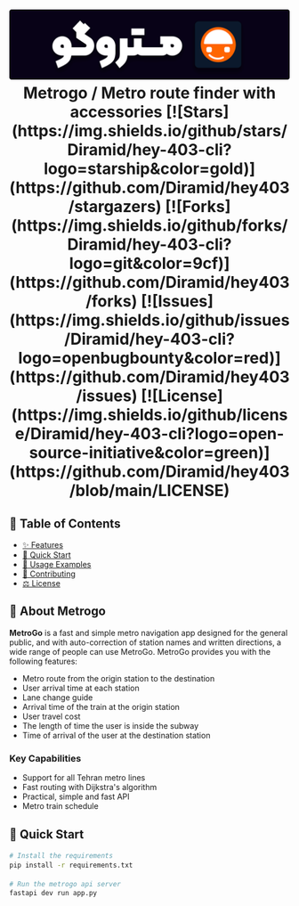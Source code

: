 <h1 align="center">
  <img src="static/banner.png"/>
  Metrogo / Metro route finder with accessories
  [![Stars](https://img.shields.io/github/stars/Diramid/hey-403-cli?logo=starship&color=gold)](https://github.com/Diramid/hey403/stargazers)
  [![Forks](https://img.shields.io/github/forks/Diramid/hey-403-cli?logo=git&color=9cf)](https://github.com/Diramid/hey403/forks)
  [![Issues](https://img.shields.io/github/issues/Diramid/hey-403-cli?logo=openbugbounty&color=red)](https://github.com/Diramid/hey403/issues)
  [![License](https://img.shields.io/github/license/Diramid/hey-403-cli?logo=open-source-initiative&color=green)](https://github.com/Diramid/hey403/blob/main/LICENSE)
</h1>


## 📖 Table of Contents
- [✨ Features](#-features)
- [🚀 Quick Start](#-quick-start)
- [🔧 Usage Examples](#-usage-examples)
- [🤝 Contributing](#-contributing)
- [⚖️ License](#️-license)


## 🌟 About Metrogo
**MetroGo**  is a fast and simple metro navigation app designed for the general public, and with auto-correction of station names and written directions, a wide range of people can use MetroGo. MetroGo provides you with the following features:

- Metro route from the origin station to the destination
- User arrival time at each station
- Lane change guide
- Arrival time of the train at the origin station
- User travel cost
- The length of time the user is inside the subway
- Time of arrival of the user at the destination station

### Key Capabilities
- Support for all Tehran metro lines
- Fast routing with Dijkstra's algorithm
- Practical, simple and fast API
- Metro train schedule

## 🚀 Quick Start
```bash
# Install the requirements
pip install -r requirements.txt

# Run the metrogo api server
fastapi dev run app.py
```
